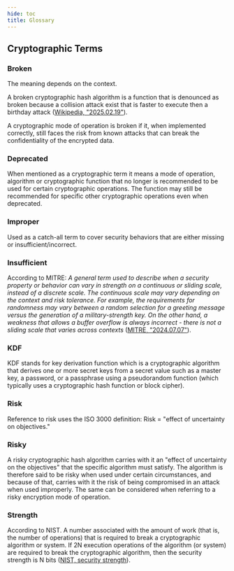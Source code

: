 ```yaml
---
hide: toc
title: Glossary
---
```


## Cryptographic Terms

### Broken

The meaning depends on the context.

A broken cryptographic hash algorithm is a function that is denounced as broken because a collision attack exist that is faster to execute then a birthday attack ([Wikipedia, "2025.02.19"](https://en.wikipedia.org/wiki/Collision_attack "Collision attack")).

A cryptographic mode of operation is broken if it, when implemented correctly, still faces the risk from known attacks that can break the confidentiality of the encrypted data.

### Deprecated

When mentioned as a cryptographic term it means a mode of operation, algorithm or cryptographic function that no longer is recommended to be used for certain cryptographic operations. The function may still be recommended for specific other cryptographic operations even when deprecated.

### Improper

Used as a catch-all term to cover security behaviors that are either missing or insufficient/incorrect.

### Insufficient

According to MITRE: _A general term used to describe when a security property or behavior can vary in strength on a continuous or sliding scale, instead of a discrete scale. The continuous scale may vary depending on the context and risk tolerance. For example, the requirements for randomness may vary between a random selection for a greeting message versus the generation of a military-strength key. On the other hand, a weakness that allows a buffer overflow is always incorrect - there is not a sliding scale that varies across contexts_ ([MITRE, "2024.07.07"](https://cwe.mitre.org/documents/glossary/index.html#Insufficient "Glossary")).

### KDF

KDF stands for key derivation function which is a cryptographic algorithm that derives one or more secret keys from a secret value such as a master key, a password, or a passphrase using a pseudorandom function (which typically uses a cryptographic hash function or block cipher).

### Risk

Reference to risk uses the ISO 3000 definition: Risk = "effect of uncertainty on objectives."

### Risky

A risky cryptographic hash algorithm carries with it an "effect of uncertainty on the objectives" that the specific algorithm must satisfy. The algorithm is therefore said to be risky when used under certain circumstances, and because of that, carries with it the risk of being compromised in an attack when used improperly. The same can be considered when referring to a risky encryption mode of operation.

### Strength

According to NIST. A number associated with the amount of work (that is, the number of operations) that is required to break a cryptographic algorithm or system. If 2N execution operations of the algorithm (or system) are required to break the cryptographic algorithm, then the security strength is N bits ([NIST, security strength](https://csrc.nist.gov/glossary/term/security_strength "security strength")).
